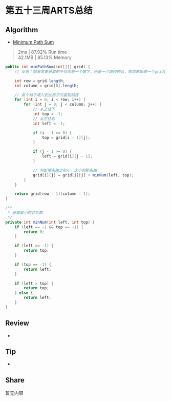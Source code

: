 # 第五十三周ARTS总结
## Algorithm
- [Minimum Path Sum](https://leetcode.com/problems/minimum-path-sum/)
> 2ms | 87.92% Run time  
> 42.1MB | 85.13% Memory
```java
public int minPathSum(int[][] grid) {
    // 反思：如果需要获取的不仅仅是一个数字，而是一个路径的话，那需要新建一个grid[][]，并且其中的每个格子都存入路径

    int row = grid.length;
    int column = grid[0].length;

    // 每个格子填入到此格子的最短路径
    for (int i = 0; i < row; i++) {
        for (int j = 0; j < column; j++) {
            // 从上往下
            int top = -1;
            // 从左往右
            int left = -1;

            if (i - 1 >= 0) {
                top = grid[i - 1][j];
            }

            if (j - 1 >= 0) {
                left = grid[i][j - 1];
            }

            // 判断哪条路之和小，走小的那条路
            grid[i][j] = grid[i][j] + minNum(left, top);
        }
    }

    return grid[row - 1][column - 1];
}

/**
 * 获取最小的非负数
 */
private int minNum(int left, int top) {
    if (left == -1 && top == -1) {
        return 0;
    }

    if (left == -1) {
        return top;
    }

    if (top == -1) {
        return left;
    }

    if (left > top) {
        return top;
    } else {
        return left;
    }
}
```

## Review
- []()

## Tip
+ 

## Share
暂无内容